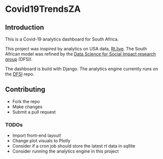 # Covid19TrendsZA

## Introduction

This is a Covid-19 analytics dashboard for South Africa.

This project was inspired by analytics on USA data, [Rt.live](https://rt.live). The South African model was refined by the [Data Science for Social Impact research group](https://github.com/dsfsi/covid19za/blob/master/notebooks/Realtime%20R0.ipynb) (DFSI).

The dashboard is build with Django. The analytics engine currently runs on the [DFSI](https://github.com/dsfsi/covid19za) repo.

## Contributing

- Fork the repo
- Make changes
- Submit a pull request

### TODOs

- Import front-end layout!
- Change plot visuals to Plotly
- Consider if a cron job should store the latest rt data in sqllite
- Consider running the analytics engine in this project
